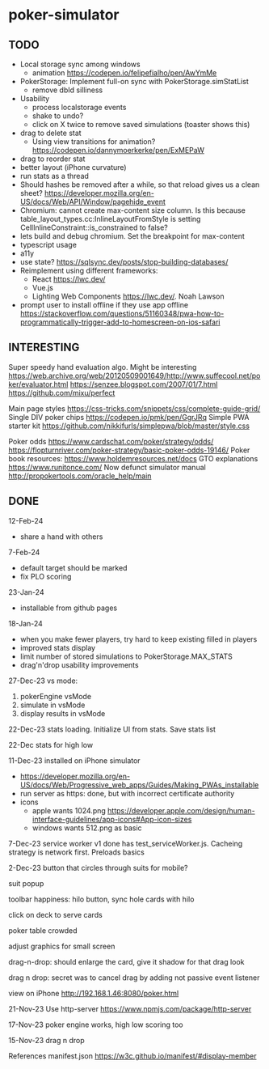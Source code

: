 # poker-simulator

## TODO
  - Local storage sync among windows
    - animation 
      https://codepen.io/felipefialho/pen/AwYmMe
  - PokerStorage: Implement full-on sync with PokerStorage.simStatList
    - remove dbId silliness
  - Usability
    - process localstorage events
    - shake to undo?
    - click on X twice to remove saved simulations (toaster shows this)
  - drag to delete stat 
    - Using view transitions for animation? https://codepen.io/dannymoerkerke/pen/ExMEPaW
  - drag to reorder stat
  - better layout (iPhone curvature)
  - run stats as a thread
  - Should hashes be removed after a while, so that reload gives us a clean sheet?
  https://developer.mozilla.org/en-US/docs/Web/API/Window/pagehide_event
  - Chromium: cannot create max-content size column. Is this because table_layout_types.cc:InlineLayoutFromStyle is setting CellInlineConstraint::is_constrained to false?
  - lets build and debug chromium. Set the breakpoint for max-content
  - typescript usage
  - a11y
  - use state? https://sqlsync.dev/posts/stop-building-databases/
  - Reimplement using different frameworks:
    - React https://lwc.dev/
    - Vue.js 
    - Lighting Web Components https://lwc.dev/. Noah Lawson
  - prompt user to install offline if they use app offline
    https://stackoverflow.com/questions/51160348/pwa-how-to-programmatically-trigger-add-to-homescreen-on-ios-safari

## INTERESTING

Super speedy hand evaluation algo. Might be interesting
https://web.archive.org/web/20120509001649/http://www.suffecool.net/poker/evaluator.html
https://senzee.blogspot.com/2007/01/7.html
https://github.com/mixu/perfect

Main page styles
https://css-tricks.com/snippets/css/complete-guide-grid/ 
Single DIV poker chips
https://codepen.io/pmk/pen/GgrJRq
Simple PWA starter kit
https://github.com/nikkifurls/simplepwa/blob/master/style.css

Poker odds
https://www.cardschat.com/poker/strategy/odds/
https://flopturnriver.com/poker-strategy/basic-poker-odds-19146/
Poker book resources:
https://www.holdemresources.net/docs
GTO explanations
https://www.runitonce.com/
Now defunct simulator manual http://propokertools.com/oracle_help/main

## DONE

12-Feb-24
- share a hand with others

7-Feb-24
- default target should be marked
- fix PLO scoring

23-Jan-24 
- installable from github pages

18-Jan-24
- when you make fewer players, try hard to keep existing filled in players
- improved stats display
- limit number of stored simulations to PokerStorage.MAX_STATS
- drag'n'drop usability improvements
  
27-Dec-23 vs mode: 
1) pokerEngine vsMode
2) simulate in vsMode
3) display results in vsMode

22-Dec-23 stats loading. Initialize UI from stats. Save stats list

22-Dec stats for high low

11-Dec-23 installed on iPhone simulator
- https://developer.mozilla.org/en-US/docs/Web/Progressive_web_apps/Guides/Making_PWAs_installable
- run server as https: done, but with incorrect certificate authority
- icons
  - apple wants 1024.png
    https://developer.apple.com/design/human-interface-guidelines/app-icons#App-icon-sizes
  - windows wants 512.png as basic


7-Dec-23 service worker v1 done
  has test_serviceWorker.js. Cacheing strategy is network first. Preloads basics

2-Dec-23 button that circles through suits for mobile?

suit popup

toolbar happiness: hilo button, sync hole cards with hilo

click on deck to serve cards

poker table crowded

adjust graphics for small screen

drag-n-drop: should enlarge the card, give it shadow for that drag look

drag n drop: secret was to cancel drag by adding not passive event listener

view on iPhone http://192.168.1.46:8080/poker.html

21-Nov-23 Use http-server https://www.npmjs.com/package/http-server

17-Nov-23 poker engine works, high low scoring too

15-Nov-23 drag n drop

References
  manifest.json https://w3c.github.io/manifest/#display-member
